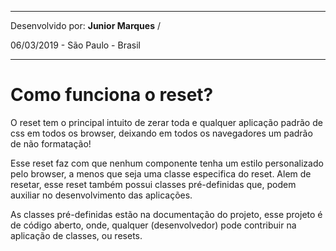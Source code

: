 ***

Desenvolvido por: **Junior Marques** /

06/03/2019 - São Paulo - Brasil

***

# Como funciona o reset?
O reset tem o principal intuito de zerar toda e qualquer aplicação padrão de css em todos os browser, deixando em todos os navegadores um padrão de não formatação!

Esse reset faz com que nenhum componente tenha um estilo personalizado pelo browser, a menos que seja uma classe especifica do reset. Alem de resetar, esse reset também possui classes pré-definidas que, podem auxiliar no desenvolvimento das aplicações.

As classes pré-definidas estão na documentação do projeto, esse projeto é de código aberto, onde, qualquer (desenvolvedor) pode contribuir na aplicação de classes, ou resets.

